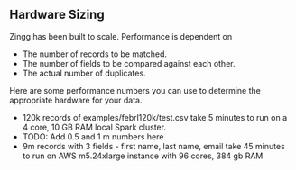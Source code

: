 ## Hardware Sizing 
Zingg has been built to scale. Performance is dependent on 
- The number of records to be matched.
- The number of fields to be compared against each other. 
- The actual number of duplicates. 

Here are some performance numbers you can use to determine the appropriate hardware for your data.
- 120k records of examples/febrl120k/test.csv take 5 minutes to run on a 4 core, 10 GB RAM local Spark cluster.
- TODO: Add 0.5 and 1 m numbers here
- 9m records with 3 fields - first name, last name, email take 45 minutes to run on AWS m5.24xlarge instance with 96 cores, 384 gb RAM 
